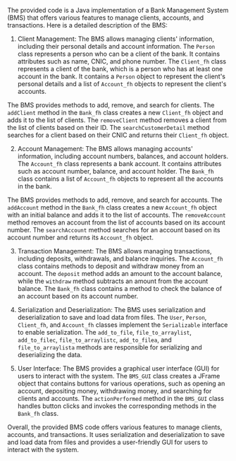 The provided code is a Java implementation of a Bank Management System (BMS) that offers various features to manage clients, accounts, and transactions. Here is a detailed description of the BMS:

1. Client Management:
The BMS allows managing clients' information, including their personal details and account information. The `Person` class represents a person who can be a client of the bank. It contains attributes such as name, CNIC, and phone number. The `Client_fh` class represents a client of the bank, which is a person who has at least one account in the bank. It contains a `Person` object to represent the client's personal details and a list of `Account_fh` objects to represent the client's accounts.

The BMS provides methods to add, remove, and search for clients. The `addClient` method in the `Bank_fh` class creates a new `Client_fh` object and adds it to the list of clients. The `removeClient` method removes a client from the list of clients based on their ID. The `searchCustomerDetail` method searches for a client based on their CNIC and returns their `Client_fh` object.

2. Account Management:
The BMS allows managing accounts' information, including account numbers, balances, and account holders. The `Account_fh` class represents a bank account. It contains attributes such as account number, balance, and account holder. The `Bank_fh` class contains a list of `Account_fh` objects to represent all the accounts in the bank.

The BMS provides methods to add, remove, and search for accounts. The `addAccount` method in the `Bank_fh` class creates a new `Account_fh` object with an initial balance and adds it to the list of accounts. The `removeAccount` method removes an account from the list of accounts based on its account number. The `searchAccount` method searches for an account based on its account number and returns its `Account_fh` object.

3. Transaction Management:
The BMS allows managing transactions, including deposits, withdrawals, and balance inquiries. The `Account_fh` class contains methods to deposit and withdraw money from an account. The `deposit` method adds an amount to the account balance, while the `withdraw` method subtracts an amount from the account balance. The `Bank_fh` class contains a method to check the balance of an account based on its account number.

4. Serialization and Deserialization:
The BMS uses serialization and deserialization to save and load data from files. The `User`, `Person`, `Client_fh`, and `Account_fh` classes implement the `Serializable` interface to enable serialization. The `add_to_file`, `file_to_arraylist`, `add_to_filec`, `file_to_arraylistc`, `add_to_filea`, and `file_to_arraylista` methods are responsible for serializing and deserializing the data.

5. User Interface:
The BMS provides a graphical user interface (GUI) for users to interact with the system. The `BMS_GUI` class creates a JFrame object that contains buttons for various operations, such as opening an account, depositing money, withdrawing money, and searching for clients and accounts. The `actionPerformed` method in the `BMS_GUI` class handles button clicks and invokes the corresponding methods in the `Bank_fh` class.

Overall, the provided BMS code offers various features to manage clients, accounts, and transactions. It uses serialization and deserialization to save and load data from files and provides a user-friendly GUI for users to interact with the system.
